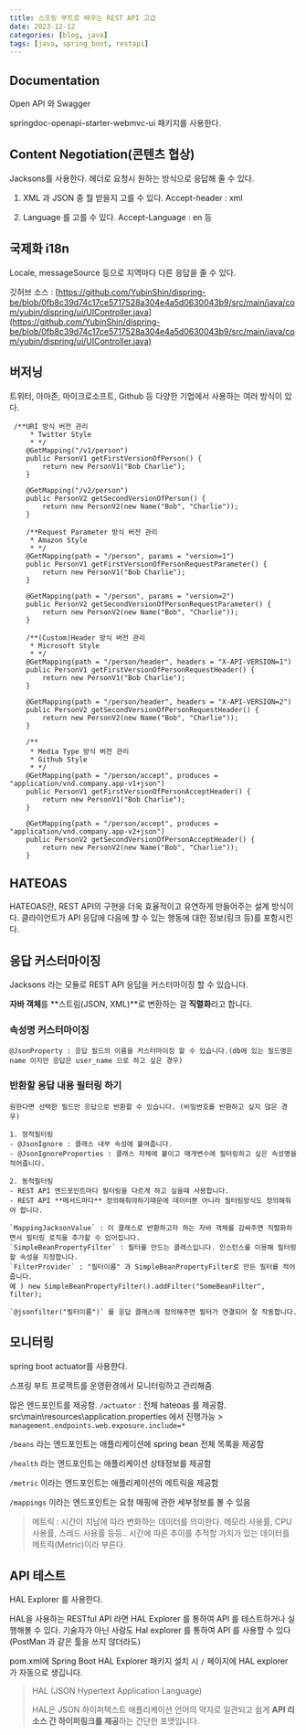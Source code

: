```yaml
---
title: 스프링 부트로 배우는 REST API 고급
date: 2023-12-12
categories: [blog, java]
tags: [java, spring_boot, restapi]
---
```

## Documentation

Open API 와 Swagger

springdoc-openapi-starter-webmvc-ui 패키지를 사용한다.

## Content Negotiation(콘텐츠 협상)

Jacksons를 사용한다. 헤더로 요청시 원하는 방식으로 응답해 줄 수 있다.

1. XML 과 JSON 중 뭘 받을지 고를 수 있다.
Accept-header : xml 

2. Language 를 고를 수 있다.
Accept-Language : en 등 

## 국제화 i18n

Locale, messageSource 등으로 지역마다 다른 응답을 줄 수 있다.

깃허브 소스 : [https://github.com/YubinShin/dispring-be/blob/0fb8c39d74c17ce5717528a304e4a5d0630043b9/src/main/java/com/yubin/dispring/ui/UIController.java](https://github.com/YubinShin/dispring-be/blob/0fb8c39d74c17ce5717528a304e4a5d0630043b9/src/main/java/com/yubin/dispring/ui/UIController.java)

## 버저닝

트위터, 아마존, 마이크로소프트, Github 등 다양한 기업에서 사용하는 여러 방식이 있다.

```
 /**URI 방식 버전 관리
     * Twitter Style
     * */
    @GetMapping("/v1/person")
    public PersonV1 getFirstVersionOfPerson() {
        return new PersonV1("Bob Charlie");
    }

    @GetMapping("/v2/person")
    public PersonV2 getSecondVersionOfPerson() {
        return new PersonV2(new Name("Bob", "Charlie"));
    }

    /**Request Parameter 방식 버전 관리
     * Amazon Style
     * */
    @GetMapping(path = "/person", params = "version=1")
    public PersonV1 getFirstVersionOfPersonRequestParameter() {
        return new PersonV1("Bob Charlie");
    }

    @GetMapping(path = "/person", params = "version=2")
    public PersonV2 getSecondVersionOfPersonRequestParameter() {
        return new PersonV2(new Name("Bob", "Charlie"));
    }

    /**(Custom)Header 방식 버전 관리
     * Microsoft Style
     * */
    @GetMapping(path = "/person/header", headers = "X-API-VERSION=1")
    public PersonV1 getFirstVersionOfPersonRequestHeader() {
        return new PersonV1("Bob Charlie");
    }

    @GetMapping(path = "/person/header", headers = "X-API-VERSION=2")
    public PersonV2 getSecondVersionOfPersonRequestHeader() {
        return new PersonV2(new Name("Bob", "Charlie"));
    }

    /**
     * Media Type 방식 버전 관리
     * Github Style
     * */
    @GetMapping(path = "/person/accept", produces = "application/vnd.company.app-v1+json")
    public PersonV1 getFirstVersionOfPersonAcceptHeader() {
        return new PersonV1("Bob Charlie");
    }

    @GetMapping(path = "/person/accept", produces = "application/vnd.company.app-v2+json")
    public PersonV2 getSecondVersionOfPersonAcceptHeader() {
        return new PersonV2(new Name("Bob", "Charlie"));
    }
```

## HATEOAS

HATEOAS란, REST API의 구현을 더욱 효율적이고 유연하게 만들어주는 설계 방식이다.
클라이언트가 API 응답에 다음에 할 수 있는 행동에 대한 정보(링크 등)를 포함시킨다.


## 응답 커스터마이징 
Jacksons 라는 모듈로 REST API 응답을 커스터마이징 할 수 있습니다.

**자바 객체**를 **스트림(JSON, XML)**로 변환하는 걸 **직렬화**라고 합니다.

### 속성명 커스터마이징
    @JsonProperty : 응답 필드의 이름을 커스터마이징 할 수 있습니다.(db에 있는 필드명은 name 이지만 응답은 user_name 으로 하고 싶은 경우)

### 반환할 응답 내용 필터링 하기
    원한다면 선택한 필드만 응답으로 반환할 수 있습니다. (비밀번호를 반환하고 싶지 않은 경우)

    1. 정적필터링
    - @JsonIgnore : 클래스 내부 속성에 붙여줍니다.
    - @JsonIgnoreProperties : 클래스 자체에 붙이고 매개변수에 필터링하고 싶은 속성명을 적어줍니다.

    2. 동적필터링
    - REST API 엔드포인트마다 필터링을 다르게 하고 싶을때 사용합니다.
    - REST API **메서드마다** 정의해줘야하기때문에 데이터뿐 아니라 필터링방식도 정의해줘야 합니다.

    `MappingJacksonValue` : 이 클래스로 반환하고자 하는 자바 객체를 감싸주면 직렬화하면서 필터링 로직을 추가할 수 있어집니다.
    `SimpleBeanPropertyFilter` : 필터를 만드는 클래스입니다. 인스턴스를 이용해 필터링할 속성을 지정합니다.
    `FilterProvider` : "필터이름" 과 SimpleBeanPropertyFilter로 만든 필터를 적어줍니다.
    예 ) new SimpleBeanPropertyFilter().addFilter("SomeBeanFilter", filter);

    `@jsonfilter("필터이름")` 를 응답 클래스에 정의해주면 필터가 연결되어 잘 작동합니다.

## 모니터링

spring boot actuator를 사용한다.

스프링 부트 프로젝트를 운영환경에서 모니터링하고 관리해줌.
    
많은 엔드포인트를 제공함.
`/actuator` : 전체 hateoas 를 제공함. src\main\resources\application.properties 에서 진행가능 > `management.endpoints.web.exposure.include=*`

`/beans` 라는 엔드포인트는 애플리케이션에 spring bean 전체 목록을 제공함
        
`/health` 라는 엔드포인트는 애플리케이션 상태정보를 제공함

`/metric` 이라는 엔드포인트는 애플리케이션의 메트릭을 제공함

`/mappings` 이라는 엔드포인트는 요청 매핑에 관한 세부정보를 볼 수 있음

> 메트릭 : 시간이 지남에 따라 변화하는 데이터를 의미한다. 메모리 사용률, CPU 사용률, 스레드 사용률 등등.. 시간에 따른 추이를 추적할 가치가 있는 데이터를 메트릭(Metric)이라 부른다.

## API 테스트

HAL Explorer 를 사용한다.

HAL을 사용하는 RESTful API 라면 HAL Explorer 를 통하여 API 를 테스트하거나 실행해볼 수 있다.
기술자가 아닌 사람도 Hal explorer 를 통하여 API 를 사용할 수 있다 (PostMan 과 같은 툴을 쓰지 않더라도)

pom.xml에 Spring Boot HAL Explorer 패키지 설치 시 `/` 페이지에 HAL explorer 가 자동으로 생깁니다.

> HAL (JSON Hypertext Application Language)
>
> HAL은 JSON 하이퍼텍스트 애플리케이션 언어의 약자로 일관되고 쉽게 **API 리소스 간 하이퍼링크를 제공**하는 간단한 포맷입니다.